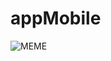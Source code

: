# appMobile

![MEME](https://encrypted-tbn0.gstatic.com/images?q=tbn:ANd9GcQsHhzxVTQK8bwa-PTAOa7Jtf65VKVeCzkmc8UyVqWCt3F5feOaYw-n6aOsJSO3Dw6FRCY&usqp=CAU)
